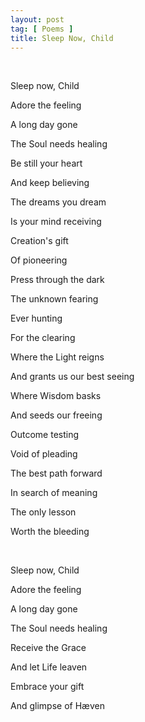 ```yaml
---
layout: post
tag: [ Poems ]
title: Sleep Now, Child
---
```


<br/>

Sleep now, Child

Adore the feeling

A long day gone

The Soul needs healing

Be still your heart

And keep believing

The dreams you dream

Is your mind receiving

Creation's gift

Of pioneering

Press through the dark

The unknown fearing

Ever hunting

For the clearing

Where the Light reigns

And grants us our best seeing

Where Wisdom basks

And seeds our freeing

Outcome testing

Void of pleading

The best path forward

In search of meaning

The only lesson

Worth the bleeding

<br/>

Sleep now, Child

Adore the feeling

A long day gone

The Soul needs healing

Receive the Grace

And let Life leaven

Embrace your gift

And glimpse of Hæven

<br/>
